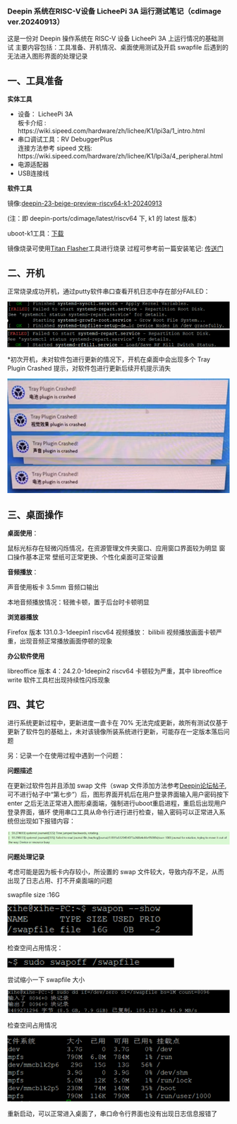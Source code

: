 ### Deepin 系统在RISC-V设备 LicheePi 3A 运行测试笔记（cdimage ver.20240913）

这是一份对 Deepin 操作系统在 RISC-V 设备 LicheePi 3A 上运行情况的基础测试
主要内容包括：工具准备、开机情况、桌面使用测试及开启 swapfile 后遇到的无法进入图形界面的处理记录

## 一、工具准备

**实体工具**

<ul>
<li>设备： LicheePi 3A </li> 
  板卡介绍 :
  https://wiki.sipeed.com/hardware/zh/lichee/K1/lpi3a/1_intro.html
<li>串口调试工具：RV DebuggerPlus </li>
连接方法参考 sipeed 文档:
  https://wiki.sipeed.com/hardware/zh/lichee/K1/lpi3a/4_peripheral.html
  
<li>电源适配器</li>
<li>USB连接线</li>
</ul> 

**软件工具**

镜像:[deepin-23-beige-preview-riscv64-k1-20240913](https://ci.deepin.com/repo/deepin/deepin-ports/cdimage/latest/riscv64/)

(注：即 deepin-ports/cdimage/latest/riscv64 下, k1 的 latest 版本）

uboot-k1工具：[下载](https://ci.deepin.com/repo/deepin/deepin-ports/cdimage/latest/riscv64/bootloaders/)

镜像烧录可使用[Titan Flasher](https://cloud.spacemit.com/prod-api/release/download/tools?token=titantools_for_windows_X86_X64)工具进行烧录
过程可参考前一篇安装笔记: [传送门](https://github.com/seig000/Test-for-Installing-Deepin-on-LicheePi-Module-3A/)


## 二、开机

正常烧录成功开机，通过putty软件串口查看开机日志中存在部分FAILED：

![开机日志1](pictures/1.png)
![开机日志2](pictures/2.png)

*初次开机，未对软件包进行更新的情况下，开机在桌面中会出现多个 Tray Plugin Crashed 提示，对软件包进行更新后续开机提示消失

![开机bug](pictures/3.png)

## 三、桌面操作

**桌面使用**：

鼠标光标存在轻微闪烁情况，在资源管理文件夹窗口、应用窗口界面较为明显
窗口操作基本正常
壁纸可正常更换、个性化桌面可正常设置

**音频播放**：

声音使用板卡 3.5mm 音频口输出

本地音频播放情况：轻微卡顿，置于后台时卡顿明显

**浏览器播放**

Firefox 版本 131.0.3-1deepin1 riscv64
视频播放： bilibili 视频播放画面卡顿严重，出现音频正常播放画面停顿的现象

**办公软件使用**

libreoffice 版本 4：24.2.0-1deepin2 riscv64
卡顿较为严重，其中 libreoffice write 软件工具栏出现持续性闪烁现象

## 四、其它

进行系统更新过程中，更新进度一直卡在 70% 无法完成更新，故所有测试仅基于更新了软件包的基础上，未对该镜像所装系统进行更新，可能存在一定版本落后问题

另：记录一个在使用过程中遇到一个问题：

**问题描述** 

在更新过软件包并且添加 swap 文件（swap 文件添加方法参考[Deepin论坛帖子](https://bbs.deepin.org/post/236642),可不进行帖子中“第七步”）后，图形界面开机后在用户登录界面输入用户密码按下 enter 之后无法正常进入图形桌面端，强制进行uboot重启进程，重启后出现用户登录界面，循环
使用串口工具从命令行进行进行检查，输入密码可以正常进入系统但出现如下报错内容：

![内容报错](pictures/41.png)


**问题处理记录**

考虑可能是因为板卡内存较小，所设置的 swap 文件较大，导致内存不足，从而出现了日志占用、打不开桌面端的问题

swapfile size :16G

![swapfile大小](pictures/42.png)

检查空间占用情况：

![空间占用情况](pictures/43.png)

尝试缩小一下 swapfile 大小

![缩小swapfile](pictures/44.png)

检查空间占用情况

![缩小swapfile](pictures/45.png)

重新启动，可以正常进入桌面了，串口命令行界面也没有出现日志信息报错了

